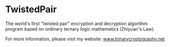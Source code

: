 # TwistedPair
The world's first "twisted pair" encryption and decryption algorithm program based on ordinary ternary logic mathematics (Zhiyuan's Law).

For more information, please visit my website: www.trinarycryptography.net
